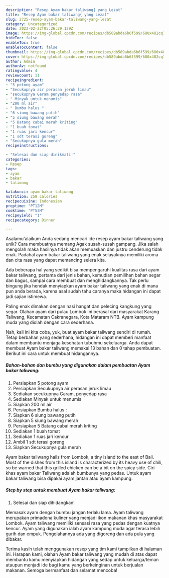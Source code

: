 ```yaml
---
description: "Resep Ayam bakar taliwang{ yang Lezat"
title: "Resep Ayam bakar taliwang{ yang Lezat"
slug: 2725-resep-ayam-bakar-taliwang-yang-lezat
category: Uncategorized
date: 2023-02-22T05:26:29.129Z
image: https://img-global.cpcdn.com/recipes/db589abda6b6f599/680x482cq70/ayam-bakar-taliwang-foto-resep-utama.jpg
hideToc: false
enableToc: true
enableTocContent: false
thumbnail: https://img-global.cpcdn.com/recipes/db589abda6b6f599/680x482cq70/ayam-bakar-taliwang-foto-resep-utama.jpg
cover: https://img-global.cpcdn.com/recipes/db589abda6b6f599/680x482cq70/ayam-bakar-taliwang-foto-resep-utama.jpg
author: Admin
authorAv: notfound
ratingvalue: 4
reviewcount: 11
recipeingredient:
- "5 potong ayam"
- "Secukupnya air perasan jeruk limau"
- "secukupnya Garam penyedap rasa"
- " Minyak untuk menumis"
- "200 ml air"
- " Bumbu halus "
- "6 siung bawang putih"
- "5 siung bawang merah"
- "5 Batang cabai merah kriting"
- "1 buah tomat"
- "1 ruas jari kencur"
- "1 sdt terasi goreng"
- "Secukupnya gula merah"
recipeinstructions:

- "Selesai dan siap dinikmati!"
categories:
- Resep
tags:
- ayam
- bakar
- taliwang

katakunci: ayam bakar taliwang 
nutrition: 259 calories
recipecuisine: Indonesian
preptime: "PT12M"
cooktime: "PT53M"
recipeyield: "1"
recipecategory: Dinner

---
```



Asalamu'alaikum Anda sedang mencari ide resep ayam bakar taliwang yang unik? Cara membuatnya memang Agak susah-susah gampang. Jika salah mengolah maka hasilnya tidak akan memuaskan dan justru cenderung tidak enak. Padahal ayam bakar taliwang yang enak selayaknya memiliki aroma dan cita rasa yang dapat memancing selera kita.


Ada beberapa hal yang sedikit bisa mempengaruhi kualitas rasa dari ayam bakar taliwang, pertama dari jenis bahan, kemudian pemilihan bahan segar dan bagus, sampai cara membuat dan menghidangkannya. Tak perlu bingung jika hendak menyiapkan ayam bakar taliwang yang enak di mana pun anda berada, karena asal sudah tahu caranya maka hidangan ini dapat jadi sajian istimewa.

Paling enak dimakan dengan nasi hangat dan pelecing kangkung yang segar. Olahan ayam dari pulau Lombok ini berasal dari masyarakat Karang Taliwang, Kecamatan Cakranegara, Kota Mataram NTB. Ayam kampung muda yang diolah dengan cara sederhana.


Nah, kali ini kita coba, yuk, buat ayam bakar taliwang sendiri di rumah. Tetap berbahan yang sederhana, hidangan ini dapat memberi manfaat dalam membantu menjaga kesehatan tubuhmu sekeluarga. Anda dapat membuat Ayam bakar taliwang memakai 13 bahan dan 0 tahap pembuatan. Berikut ini cara untuk membuat hidangannya.

<!--inarticleads1-->

##### Bahan-bahan dan bumbu yang digunakan dalam pembuatan Ayam bakar taliwang:

1. Persiapkan 5 potong ayam
1. Persiapkan Secukupnya air perasan jeruk limau
1. Sediakan secukupnya Garam, penyedap rasa
1. Sediakan  Minyak untuk menumis
1. Siapkan 200 ml air
1. Persiapkan  Bumbu halus :
1. Siapkan 6 siung bawang putih
1. Siapkan 5 siung bawang merah
1. Persiapkan 5 Batang cabai merah kriting
1. Sediakan 1 buah tomat
1. Sediakan 1 ruas jari kencur
1. Ambil 1 sdt terasi goreng
1. Siapkan Secukupnya gula merah


Ayam bakar taliwang hails from Lombok, a tiny island to the east of Bali. Most of the dishes from this island is characterized by its heavy use of chili, so be warned that this grilled chicken can be a bit on the spicy side. Ciri khas ayam bakar Taliwang adalah bumbunya yang pedas. Untuk ayam bakar taliwang bisa dipakai ayam jantan atau ayam kampung. 

<!--inarticleads2-->

##### Step by step untuk membuat Ayam bakar taliwang:


1. Selesai dan siap dihidangkan!

Memasak ayam dengan bumbu jangan terlalu lama. Ayam taliwang merupakan primadona kuliner yang menjadi ikon makanan khas masyarakat Lombok. Ayam taliwang memiliki sensasi rasa yang pedas dengan kuatnya kencur. Ayam yang digunakan ialah ayam kampung muda agar terasa lebih gurih dan empuk. Pengolahannya ada yang digoreng dan ada pula yang dibakar. 

Terima kasih telah menggunakan resep yang tim kami tampilkan di halaman ini. Harapan kami, olahan Ayam bakar taliwang yang mudah di atas dapat membantu kamu menyiapkan hidangan yang sedap untuk keluarga/teman ataupun menjadi ide bagi kamu yang berkeinginan untuk berjualan makanan. Semoga bermanfaat dan selamat mencoba!
